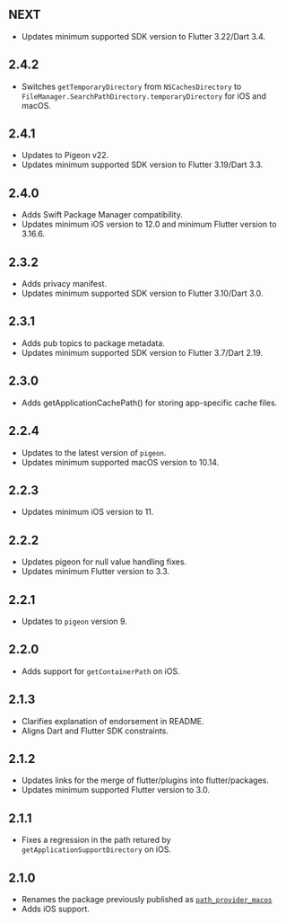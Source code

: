 ## NEXT

* Updates minimum supported SDK version to Flutter 3.22/Dart 3.4.

## 2.4.2

* Switches `getTemporaryDirectory` from `NSCachesDirectory` to `FileManager.SearchPathDirectory.temporaryDirectory`
  for iOS and macOS.

## 2.4.1

* Updates to Pigeon v22.
* Updates minimum supported SDK version to Flutter 3.19/Dart 3.3.

## 2.4.0

* Adds Swift Package Manager compatibility.
* Updates minimum iOS version to 12.0 and minimum Flutter version to 3.16.6.

## 2.3.2

* Adds privacy manifest.
* Updates minimum supported SDK version to Flutter 3.10/Dart 3.0.

## 2.3.1

* Adds pub topics to package metadata.
* Updates minimum supported SDK version to Flutter 3.7/Dart 2.19.

## 2.3.0

* Adds getApplicationCachePath() for storing app-specific cache files.

## 2.2.4

* Updates to the latest version of `pigeon`.
* Updates minimum supported macOS version to 10.14.

## 2.2.3

* Updates minimum iOS version to 11.

## 2.2.2

* Updates pigeon for null value handling fixes.
* Updates minimum Flutter version to 3.3.

## 2.2.1

* Updates to `pigeon` version 9.

## 2.2.0

* Adds support for `getContainerPath` on iOS.

## 2.1.3

* Clarifies explanation of endorsement in README.
* Aligns Dart and Flutter SDK constraints.

## 2.1.2

* Updates links for the merge of flutter/plugins into flutter/packages.
* Updates minimum supported Flutter version to 3.0.

## 2.1.1

* Fixes a regression in the path retured by `getApplicationSupportDirectory` on iOS.

## 2.1.0

* Renames the package previously published as
  [`path_provider_macos`](https://pub.dev/packages/path_provider_macos)
* Adds iOS support.
